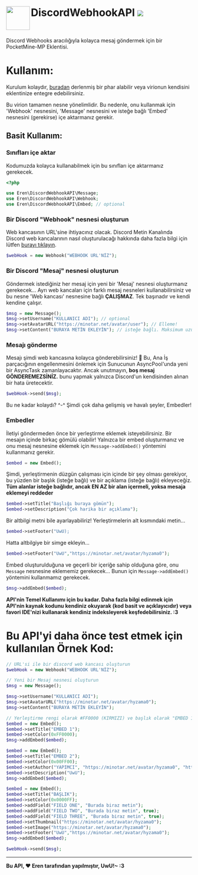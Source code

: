 <h1>DiscordWebhookAPI<img src="https://www.freepnglogos.com/uploads/discord-logo-png/discord-logo-logodownload-download-logotipos-1.png" height="64" width="64" align="left"></img>&nbsp;<img src="https://camo.githubusercontent.com/5ae8de01bf9600042b35ddf5dd0523adc8e544370a836bc16aee083e7c01cf26/68747470733a2f2f706f676769742e706d6d702e696f2f63692e736869656c642f436f7274657850452f446973636f7264576562686f6f6b4150492f7e"></img></h1>
<br />

Discord Webhooks aracılığıyla kolayca mesaj göndermek için bir PocketMine-MP Eklentisi.

# Kullanım:
Kurulum kolaydır, [buradan](eklenicek) derlenmiş bir phar alabilir veya virionun kendisini eklentinize entegre edebilirsiniz.

Bu virion tamamen nesne yönelimlidir. Bu nedenle, onu kullanmak için 'Webhook' nesnesini, 'Message' nesnesini ve isteğe bağlı 'Embed' nesnesini (gerekirse) içe aktarmanız gerekir.

## Basit Kullanım:
### Sınıfları içe aktar
Kodumuzda kolayca kullanabilmek için bu sınıfları içe aktarmanız gerekecek.
```php
<?php

use Eren\DiscordWebhookAPI\Message;
use Eren\DiscordWebhookAPI\Webhook;
use Eren\DiscordWebhookAPI\Embed; // optional
```
### Bir Discord "Webhook" nesnesi oluşturun
Web kancasının URL'sine ihtiyacınız olacak. Discord Metin Kanalında Discord web kancalarının nasıl oluşturulacağı hakkında daha fazla bilgi için lütfen [burayı tıklayın](https://support.discordapp.com/hc/en-us/articles/228383668-Intro-to-Webhooks).
```php
$webHook = new Webhook("WEBHOOK URL'NİZ");
```
### Bir Discord "Mesaj" nesnesi oluşturun
Göndermek istediğiniz her mesaj için yeni bir 'Mesaj' nesnesi oluşturmanız gerekecek... Ayrı web kancaları için farklı mesaj nesneleri kullanabilirsiniz ve bu nesne 'Web kancası' nesnesine bağlı **ÇALIŞMAZ**. Tek başınadır ve kendi kendine çalışır.
```php
$msg = new Message();
$msg->setUsername("KULLANICI ADI"); // optional
$msg->setAvatarURL("https://minotar.net/avatar/user"); // Elleme!
$msg->setContent("BURAYA METİN EKLEYİN"); // isteğe bağlı. Maksimum uzunluk 2000 karakterdir, sınır discord tarafından belirlenir, bu nedenle bu API içinde sabit kodlanmamıştır
```
### Mesajı gönderme
Mesajı şimdi web kancasına kolayca gönderebilirsiniz! :tada: Bu, Ana İş parçacığının engellenmesini önlemek için Sunucunun AsyncPool'unda yeni bir AsyncTask zamanlayacaktır. Ancak unutmayın, **boş mesaj GÖNDEREMEZSİNİZ.** bunu yapmak yalnızca Discord'un kendisinden alınan bir hata üretecektir.
```php
$webHook->send($msg);
```
Bu ne kadar kolaydı? ^-^ Şimdi çok daha gelişmiş ve havalı şeyler, Embedler!
### Embedler
İletiyi göndermeden önce bir yerleştirme eklemek isteyebilirsiniz. Bir mesajın içinde birkaç gömülü olabilir! Yalnızca bir embed oluşturmanız ve onu mesaj nesnesine eklemek için `Message->addEmbed()` yöntemini kullanmanız gerekir.
```php
$embed = new Embed();
```
Şimdi, yerleştirmenin düzgün çalışması için içinde bir şey olması gerekiyor, bu yüzden bir başlık (isteğe bağlı) ve bir açıklama (isteğe bağlı) ekleyeceğiz. **Tüm alanlar isteğe bağlıdır, ancak EN AZ bir alan içermeli, yoksa mesaja eklemeyi reddeder**
```php
$embed->setTitle("Başlığı buraya gömün");
$embed->setDescription("Çok harika bir açıklama");
```
Bir altbilgi metni bile ayarlayabiliriz! Yerleştirmelerin alt kısmındaki metin...
```php
$embed->setFooter("UwU);
```
Hatta altbilgiye bir simge ekleyin...
```php
$embed->setFooter("UwU","https://minotar.net/avatar/hyzama0");
```
Embed oluşturulduğuna ve geçerli bir içeriğe sahip olduğuna göre, onu `Message` nesnesine eklememiz gerekecek... Bunun için `Message->addEmbed()` yöntemini kullanmamız gerekecek.
```php
$msg->addEmbed($embed);
```
**API'nin Temel Kullanımı için bu kadar. Daha fazla bilgi edinmek için API'nin kaynak kodunu kendiniz okuyarak (kod basit ve açıklayıcıdır) veya favori IDE'nizi kullanarak kendiniz indeksleyerek keşfedebilirsiniz. :3**
# Bu API'yi daha önce test etmek için kullanılan Örnek Kod:
```php
// URL'si ile bir discord web kancası oluşturun
$webHook = new Webhook("WEBHOOK URL'NİZ");

// Yeni bir Mesaj nesnesi oluşturun
$msg = new Message();

$msg->setUsername("KULLANICI ADI");
$msg->setAvatarURL("https://minotar.net/avatar/hyzama0");
$msg->setContent("BURAYA METİN EKLEYİN");

// Yerleştirme rengi olarak #FF0000 (KIRMIZI) ve başlık olarak "EMBED 1" olan bir yerleştirme nesnesi oluşturun
$embed = new Embed();
$embed->setTitle("EMBED 1");
$embed->setColor(0xFF0000);
$msg->addEmbed($embed);

$embed = new Embed();
$embed->setTitle("EMBED 2");
$embed->setColor(0x00FF00);
$embed->setAuthor("YAPIMCI", "https://minotar.net/avatar/hyzama0", "https://minotar.net/avatar/hyzama0");
$embed->setDescription("UwU");
$msg->addEmbed($embed);

$embed = new Embed();
$embed->setTitle("BAŞLIK");
$embed->setColor(0x0000FF);
$embed->addField("FIELD ONE", "Burada biraz metin");
$embed->addField("FIELD TWO", "Burada biraz metin", true);
$embed->addField("FIELD THREE", "Burada biraz metin", true);
$embed->setThumbnail("https://minotar.net/avatar/hyzama0");
$embed->setImage("https://minotar.net/avatar/hyzama0");
$embed->setFooter("UwU","https://minotar.net/avatar/hyzama0");
$msg->addEmbed($embed);

$webHook->send($msg);
```
-----
**Bu API, :heart: Eren tarafından yapılmıştır, UwU!~ :3**
